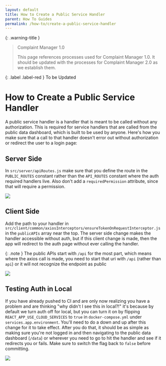 ```yaml
---
layout: default
title: How to Create a Public Service Handler
parent: How To Guides
permalink: /how-to/create-a-public-service-handler
---
```


{: .warning-title }
> Complaint Manager 1.0
>
> This page references processes used for Complaint Manager 1.0. It should be updated with the processes for Complaint Manager 2.0 as we establish them.

{: .label .label-red }
To be Updated

# How to Create a Public Service Handler

A public service handler is a handler that is meant to be called without any authorization. This is required for service handlers that are called from the public data dashboard, which is built to be used by anyone. Here's how you make sure that a call to that handler doesn't error out without authorization or redirect the user to a login page:

## Server Side

In `src/server/apiRoutes.js` make sure that you define the route in the `PUBLIC_ROUTES` constant rather than the `API_ROUTES` constant where the auth required handlers live. Also don't add a `requiredPermission` attribute, since that will require a permission.

![](../assets/images/public-service-handler-1.png)

<!-- TODO: Add alt text -->

## Client Side

Add the path to your handler in `src/client/common/axiosInterceptors/ensureTokenOnRequestInterceptor.js` in the `publicAPIs` array near the top. The server side change makes the handler accessible without auth, but if this client change is made, then the app will redirect to the auth page without ever calling the handler.

{: .note }
The public APIs start with `/api` for the most part, which means where the axios call is made, you need to start that uri with `/api` (rather than `api`) or it will not recognize the endpoint as public

![](../assets/images/public-service-handler-2.png)

<!-- TODO: Add alt text -->

## Testing Auth in Local

If you have already pushed to CI and are only now realizing you have a problem and are thinking "why didn't I see this in local?!" it's because by default we turn auth off for local, but you can turn it on by flipping `REACT_APP_USE_CLOUD_SERVICES` to `true` in `docker-compose.yml` under `services.app.environment`. You'll need to do a down and up after this change for it to take effect. After you do that, it should be as simple as making sure you're not logged in and then navigating to the public data dashboard (`/data`) or wherever you need to go to hit the handler and see if it redirects you or fails. Make sure to switch the flag back to `false` before committing.

![](../assets/images/public-service-handler-3.png)

<!-- TODO: Add alt text -->
